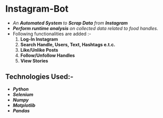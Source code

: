 
# Instagram-Bot


- *An  **Automated System** to **Scrap Data**  from **Instagram***
- ***Perform runtime analysis** on collected data related to food handles.*
- Following functionalities are added :-
	1. **Log-In Instagram**
	2. **Search Handle, Users, Text, Hashtags e.t.c.**
	3. **Like/Unlike Posts**
	4. **Follow/Unfollow Handles**
	5. **View Stories**


## Technologies Used:- 
- ***Python***
- ***Selenium***
- ***Numpy***
- ***Matplotlib***
- ***Pandas***
